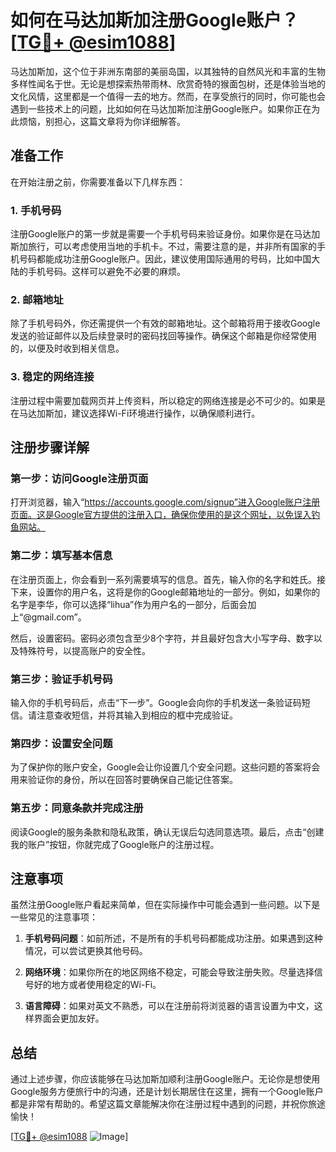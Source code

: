 # 如何在马达加斯加注册Google账户？[[TG💪+ @esim1088](https://t.me/s/esim1088)]

马达加斯加，这个位于非洲东南部的美丽岛国，以其独特的自然风光和丰富的生物多样性闻名于世。无论是想探索热带雨林、欣赏奇特的猴面包树，还是体验当地的文化风情，这里都是一个值得一去的地方。然而，在享受旅行的同时，你可能也会遇到一些技术上的问题，比如如何在马达加斯加注册Google账户。如果你正在为此烦恼，别担心，这篇文章将为你详细解答。

## 准备工作

在开始注册之前，你需要准备以下几样东西：

### 1. 手机号码

注册Google账户的第一步就是需要一个手机号码来验证身份。如果你是在马达加斯加旅行，可以考虑使用当地的手机卡。不过，需要注意的是，并非所有国家的手机号码都能成功注册Google账户。因此，建议使用国际通用的号码，比如中国大陆的手机号码。这样可以避免不必要的麻烦。

### 2. 邮箱地址

除了手机号码外，你还需提供一个有效的邮箱地址。这个邮箱将用于接收Google发送的验证邮件以及后续登录时的密码找回等操作。确保这个邮箱是你经常使用的，以便及时收到相关信息。

### 3. 稳定的网络连接

注册过程中需要加载网页并上传资料，所以稳定的网络连接是必不可少的。如果是在马达加斯加，建议选择Wi-Fi环境进行操作，以确保顺利进行。

## 注册步骤详解

### 第一步：访问Google注册页面

打开浏览器，输入“https://accounts.google.com/signup”进入Google账户注册页面。这是Google官方提供的注册入口，确保你使用的是这个网址，以免误入钓鱼网站。

### 第二步：填写基本信息

在注册页面上，你会看到一系列需要填写的信息。首先，输入你的名字和姓氏。接下来，设置你的用户名，这将是你的Google邮箱地址的一部分。例如，如果你的名字是李华，你可以选择“lihua”作为用户名的一部分，后面会加上“@gmail.com”。

然后，设置密码。密码必须包含至少8个字符，并且最好包含大小写字母、数字以及特殊符号，以提高账户的安全性。

### 第三步：验证手机号码

输入你的手机号码后，点击“下一步”。Google会向你的手机发送一条验证码短信。请注意查收短信，并将其输入到相应的框中完成验证。

### 第四步：设置安全问题

为了保护你的账户安全，Google会让你设置几个安全问题。这些问题的答案将会用来验证你的身份，所以在回答时要确保自己能记住答案。

### 第五步：同意条款并完成注册

阅读Google的服务条款和隐私政策，确认无误后勾选同意选项。最后，点击“创建我的账户”按钮，你就完成了Google账户的注册过程。

## 注意事项

虽然注册Google账户看起来简单，但在实际操作中可能会遇到一些问题。以下是一些常见的注意事项：

1. **手机号码问题**：如前所述，不是所有的手机号码都能成功注册。如果遇到这种情况，可以尝试更换其他号码。
   
2. **网络环境**：如果你所在的地区网络不稳定，可能会导致注册失败。尽量选择信号好的地方或者使用稳定的Wi-Fi。

3. **语言障碍**：如果对英文不熟悉，可以在注册前将浏览器的语言设置为中文，这样界面会更加友好。

## 总结

通过上述步骤，你应该能够在马达加斯加顺利注册Google账户。无论你是想使用Google服务方便旅行中的沟通，还是计划长期居住在这里，拥有一个Google账户都是非常有帮助的。希望这篇文章能解决你在注册过程中遇到的问题，并祝你旅途愉快！

[[TG💪+ @esim1088](https://t.me/s/esim1088) ![Image](https://i.postimg.cc/4NQfJmqS/Snipaste-2025-05-13-00-14-12.png)]